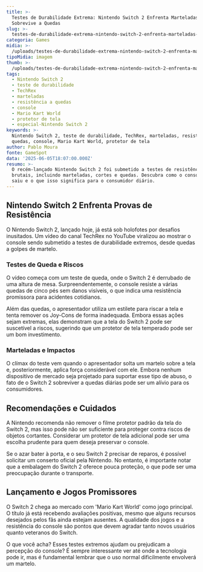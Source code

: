 ```yaml
---
title: >-
  Testes de Durabilidade Extrema: Nintendo Switch 2 Enfrenta Marteladas e
  Sobrevive a Quedas
slug: >-
  testes-de-durabilidade-extrema-nintendo-switch-2-enfrenta-marteladas-e-sobrevive-a-quedas
categoria: Games
midia: >-
  /uploads/testes-de-durabilidade-extrema-nintendo-switch-2-enfrenta-marteladas-e-sobrevive-a-quedas-thumb.jpeg
tipoMidia: imagem
thumb: >-
  /uploads/testes-de-durabilidade-extrema-nintendo-switch-2-enfrenta-marteladas-e-sobrevive-a-quedas-thumb.jpeg
tags:
  - Nintendo Switch 2
  - teste de durabilidade
  - TechRex
  - marteladas
  - resistência a quedas
  - console
  - Mario Kart World
  - protetor de tela
  - especial-Nintendo Switch 2
keywords: >-
  Nintendo Switch 2, teste de durabilidade, TechRex, marteladas, resistência a
  quedas, console, Mario Kart World, protetor de tela
author: Pablo Moura
fonte: GameSpot
data: '2025-06-05T18:07:00.000Z'
resumo: >-
  O recém-lançado Nintendo Switch 2 foi submetido a testes de resistência
  brutais, incluindo marteladas, cortes e quedas. Descubra como o console se
  saiu e o que isso significa para o consumidor diário.
---
```


## Nintendo Switch 2 Enfrenta Provas de Resistência

O Nintendo Switch 2, lançado hoje, já está sob holofotes por desafios inusitados. Um vídeo do canal TechRex no YouTube viralizou ao mostrar o console sendo submetido a testes de durabilidade extremos, desde quedas a golpes de martelo.

### Testes de Queda e Riscos

O vídeo começa com um teste de queda, onde o Switch 2 é derrubado de uma altura de mesa. Surpreendentemente, o console resiste a várias quedas de cinco pés sem danos visíveis, o que indica uma resistência promissora para acidentes cotidianos.

Além das quedas, o apresentador utiliza um estilete para riscar a tela e tenta remover os Joy-Cons de forma inadequada. Embora essas ações sejam extremas, elas demonstram que a tela do Switch 2 pode ser suscetível a riscos, sugerindo que um protetor de tela temperado pode ser um bom investimento.

### Marteladas e Impactos

O clímax do teste vem quando o apresentador solta um martelo sobre a tela e, posteriormente, aplica força considerável com ele. Embora nenhum dispositivo de mercado seja projetado para suportar esse tipo de abuso, o fato de o Switch 2 sobreviver a quedas diárias pode ser um alívio para os consumidores.

## Recomendações e Cuidados

A Nintendo recomenda não remover o filme protetor padrão da tela do Switch 2, mas isso pode não ser suficiente para proteger contra riscos de objetos cortantes. Considerar um protetor de tela adicional pode ser uma escolha prudente para quem deseja preservar o console.

Se o azar bater à porta, e o seu Switch 2 precisar de reparos, é possível solicitar um conserto oficial pela Nintendo. No entanto, é importante notar que a embalagem do Switch 2 oferece pouca proteção, o que pode ser uma preocupação durante o transporte.

## Lançamento e Jogos Promissores

O Switch 2 chega ao mercado com 'Mario Kart World' como jogo principal. O título já está recebendo avaliações positivas, mesmo que alguns recursos desejados pelos fãs ainda estejam ausentes. A qualidade dos jogos e a resistência do console são pontos que devem agradar tanto novos usuários quanto veteranos do Switch.

O que você acha? Esses testes extremos ajudam ou prejudicam a percepção do console? É sempre interessante ver até onde a tecnologia pode ir, mas é fundamental lembrar que o uso normal dificilmente envolverá um martelo.


